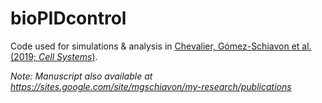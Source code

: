 # bioPIDcontrol
Code used for simulations &amp; analysis in [Chevalier, Gómez-Schiavon et al. (2019; _Cell Systems_)](http://dx.doi.org/10.1101/303545).

_Note: Manuscript also available at https://sites.google.com/site/mgschiavon/my-research/publications_
